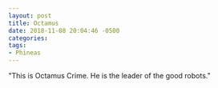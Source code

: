 ```yaml
---
layout: post
title: Octamus
date: 2018-11-08 20:04:46 -0500
categories:
tags:
- Phineas
---
```


"This is Octamus Crime. He is the leader of the good robots."

